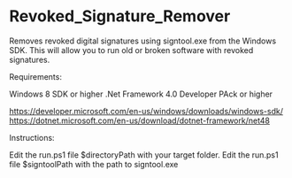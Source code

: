 # Revoked_Signature_Remover
Removes revoked digital signatures using signtool.exe from the Windows SDK. This will allow you to run old or broken software with revoked signatures. 


Requirements:

Windows 8 SDK or higher
.Net Framework 4.0 Developer PAck or higher

https://developer.microsoft.com/en-us/windows/downloads/windows-sdk/
https://dotnet.microsoft.com/en-us/download/dotnet-framework/net48

Instructions:

Edit the run.ps1 file $directoryPath with your target folder.
Edit the run.ps1 file $signtoolPath with the path to signtool.exe


